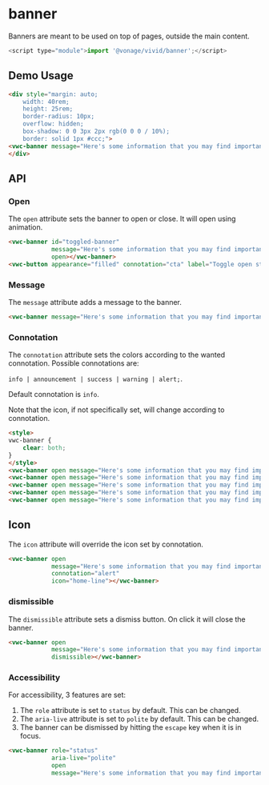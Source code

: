 # banner

Banners are meant to be used on top of pages, outside the main content.


```js
<script type="module">import '@vonage/vivid/banner';</script>
```

## Demo Usage

```html preview
<div style="margin: auto;
    width: 40rem;
    height: 25rem;
    border-radius: 10px;
    overflow: hidden;
    box-shadow: 0 0 3px 2px rgb(0 0 0 / 10%);
    border: solid 1px #ccc;">
<vwc-banner message="Here's some information that you may find important!" dismissible open></vwc-banner>
</div>
```

## API

### Open

The `open` attribute sets the banner to open or close. It will open using animation.

```html preview
<vwc-banner id="toggled-banner"
            message="Here's some information that you may find important!" 
            open></vwc-banner>
<vwc-button appearance="filled" connotation="cta" label="Toggle open state" onclick="document.getElementById('toggled-banner').toggleAttribute('open')"></vwc-button>
```

### Message

The `message` attribute adds a message to the banner.

```html preview
<vwc-banner message="Here's some information that you may find important!" open></vwc-banner>
```

### Connotation

The `connotation` attribute sets the colors according to the wanted connotation. Possible connotations are:

`info | announcement | success | warning | alert;`.

Default connotation is `info`.

Note that the icon, if not specifically set, will change according to connotation.

```html preview
<style>
vwc-banner {
    clear: both;
}
</style>
<vwc-banner open message="Here's some information that you may find important!" connotation="info"></vwc-banner>
<vwc-banner open message="Here's some information that you may find important!" connotation="announcement"></vwc-banner>
<vwc-banner open message="Here's some information that you may find important!" connotation="success"></vwc-banner>
<vwc-banner open message="Here's some information that you may find important!" connotation="warning"></vwc-banner>
<vwc-banner open message="Here's some information that you may find important!" connotation="alert"></vwc-banner>
```

## Icon

The `icon` attribute will override the icon set by connotation.

```html preview
<vwc-banner open 
            message="Here's some information that you may find important!" 
            connotation="alert"
            icon="home-line"></vwc-banner>
```

### dismissible

The `dismissible` attribute sets a dismiss button. On click it will close the banner.

```html preview
<vwc-banner open 
            message="Here's some information that you may find important!"
            dismissible></vwc-banner>
```

### Accessibility

For accessibility, 3 features are set:

1. The `role` attribute is set to `status` by default. This can be changed.
2. The `aria-live` attribute is set to `polite` by default. This can be changed.
3. The banner can be dismissed by hitting the `escape` key when it is in focus.

```html preview
<vwc-banner role="status"
            aria-live="polite"
            open 
            message="Here's some information that you may find important!"></vwc-banner>
```
